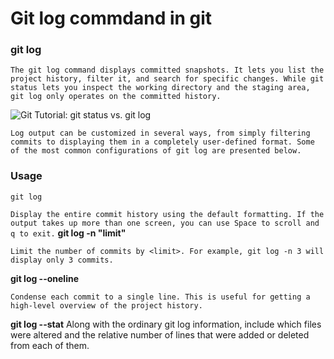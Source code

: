 # Git log commdand in git

### git log
`The git log command displays committed snapshots. It lets you list the project history, filter it, and search for specific changes. While git status lets you inspect the working directory and the staging area, git log only operates on the committed history.`

<img src="https://wac-cdn.atlassian.com/dam/jcr:52d530ce-7f51-48e3-920b-a18f776048d3/01.svg?cdnVersion=1109" alt="Git Tutorial: git status vs. git log" class="lozad">

`Log output can be customized in several ways, from simply filtering commits to displaying them in a completely user-defined format. Some of the most common configurations of git log are presented below.`

### Usage
<pre><code class="hljs 1c">git <span class="hljs-built_in">log</span></code></pre>

`Display the entire commit history using the default formatting. If the output takes up more than one screen, you can use Space to scroll and q to exit.`
**git log -n "limit"**

`Limit the number of commits by <limit>. For example, git log -n 3 will display only 3 commits.`

**git log --oneline**

`Condense each commit to a single line. This is useful for getting a high-level overview of the project history.`

**git log --stat**
Along with the ordinary git log information, include which files were altered and the relative number of lines that were added or deleted from each of them.
